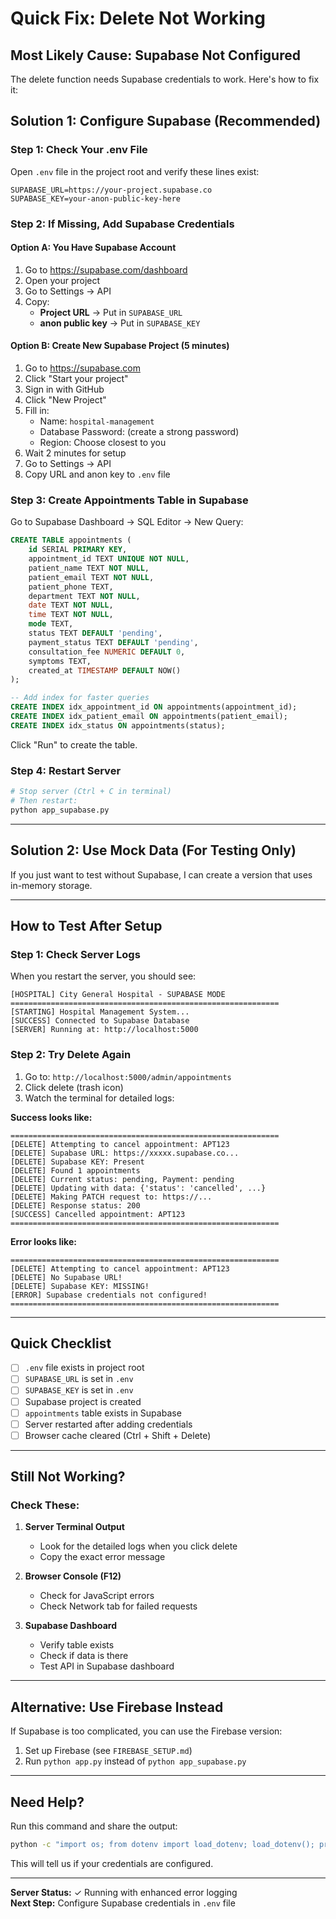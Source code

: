 # Quick Fix: Delete Not Working

## Most Likely Cause: Supabase Not Configured

The delete function needs Supabase credentials to work. Here's how to fix it:

## Solution 1: Configure Supabase (Recommended)

### Step 1: Check Your .env File
Open `.env` file in the project root and verify these lines exist:
```
SUPABASE_URL=https://your-project.supabase.co
SUPABASE_KEY=your-anon-public-key-here
```

### Step 2: If Missing, Add Supabase Credentials

#### Option A: You Have Supabase Account
1. Go to https://supabase.com/dashboard
2. Open your project
3. Go to Settings → API
4. Copy:
   - **Project URL** → Put in `SUPABASE_URL`
   - **anon public key** → Put in `SUPABASE_KEY`

#### Option B: Create New Supabase Project (5 minutes)
1. Go to https://supabase.com
2. Click "Start your project"
3. Sign in with GitHub
4. Click "New Project"
5. Fill in:
   - Name: `hospital-management`
   - Database Password: (create a strong password)
   - Region: Choose closest to you
6. Wait 2 minutes for setup
7. Go to Settings → API
8. Copy URL and anon key to `.env` file

### Step 3: Create Appointments Table in Supabase

Go to Supabase Dashboard → SQL Editor → New Query:

```sql
CREATE TABLE appointments (
    id SERIAL PRIMARY KEY,
    appointment_id TEXT UNIQUE NOT NULL,
    patient_name TEXT NOT NULL,
    patient_email TEXT NOT NULL,
    patient_phone TEXT,
    department TEXT NOT NULL,
    date TEXT NOT NULL,
    time TEXT NOT NULL,
    mode TEXT,
    status TEXT DEFAULT 'pending',
    payment_status TEXT DEFAULT 'pending',
    consultation_fee NUMERIC DEFAULT 0,
    symptoms TEXT,
    created_at TIMESTAMP DEFAULT NOW()
);

-- Add index for faster queries
CREATE INDEX idx_appointment_id ON appointments(appointment_id);
CREATE INDEX idx_patient_email ON appointments(patient_email);
CREATE INDEX idx_status ON appointments(status);
```

Click "Run" to create the table.

### Step 4: Restart Server
```bash
# Stop server (Ctrl + C in terminal)
# Then restart:
python app_supabase.py
```

---

## Solution 2: Use Mock Data (For Testing Only)

If you just want to test without Supabase, I can create a version that uses in-memory storage.

---

## How to Test After Setup

### Step 1: Check Server Logs
When you restart the server, you should see:
```
[HOSPITAL] City General Hospital - SUPABASE MODE
============================================================
[STARTING] Hospital Management System...
[SUCCESS] Connected to Supabase Database
[SERVER] Running at: http://localhost:5000
```

### Step 2: Try Delete Again
1. Go to: `http://localhost:5000/admin/appointments`
2. Click delete (trash icon)
3. Watch the terminal for detailed logs:

**Success looks like:**
```
============================================================
[DELETE] Attempting to cancel appointment: APT123
[DELETE] Supabase URL: https://xxxxx.supabase.co...
[DELETE] Supabase KEY: Present
[DELETE] Found 1 appointments
[DELETE] Current status: pending, Payment: pending
[DELETE] Updating with data: {'status': 'cancelled', ...}
[DELETE] Making PATCH request to: https://...
[DELETE] Response status: 200
[SUCCESS] Cancelled appointment: APT123
============================================================
```

**Error looks like:**
```
============================================================
[DELETE] Attempting to cancel appointment: APT123
[DELETE] No Supabase URL!
[DELETE] Supabase KEY: MISSING!
[ERROR] Supabase credentials not configured!
============================================================
```

---

## Quick Checklist

- [ ] `.env` file exists in project root
- [ ] `SUPABASE_URL` is set in `.env`
- [ ] `SUPABASE_KEY` is set in `.env`
- [ ] Supabase project is created
- [ ] `appointments` table exists in Supabase
- [ ] Server restarted after adding credentials
- [ ] Browser cache cleared (Ctrl + Shift + Delete)

---

## Still Not Working?

### Check These:

1. **Server Terminal Output**
   - Look for the detailed logs when you click delete
   - Copy the exact error message

2. **Browser Console (F12)**
   - Check for JavaScript errors
   - Check Network tab for failed requests

3. **Supabase Dashboard**
   - Verify table exists
   - Check if data is there
   - Test API in Supabase dashboard

---

## Alternative: Use Firebase Instead

If Supabase is too complicated, you can use the Firebase version:

1. Set up Firebase (see `FIREBASE_SETUP.md`)
2. Run `python app.py` instead of `python app_supabase.py`

---

## Need Help?

Run this command and share the output:
```bash
python -c "import os; from dotenv import load_dotenv; load_dotenv(); print('URL:', 'SET' if os.getenv('SUPABASE_URL') else 'MISSING'); print('KEY:', 'SET' if os.getenv('SUPABASE_KEY') else 'MISSING')"
```

This will tell us if your credentials are configured.

---

**Server Status:** ✓ Running with enhanced error logging  
**Next Step:** Configure Supabase credentials in `.env` file
